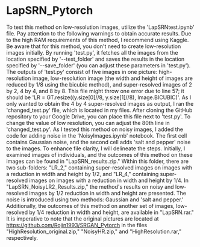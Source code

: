 # LapSRN_Pytorch
To test this method on low-resolution images, utilize the 'LapSRNtest.ipynb' file. Pay attention to the following warnings to obtain accurate results. 
Due to the high RAM requirements of this method, I recommend using Kaggle. Be aware that for this method, you don't need to create low-resolution images initially. By running 'test.py', it fetches all the images from the location specified by '--test_folder' and saves the results in the location specified by '--save_folder' (you can adjust these parameters in 'test.py'). The outputs of 'test.py' consist of five images in one picture: high-resolution image, low-resolution image (the width and height of images are reduced by 1/8 using the bicubic method), and super-resolved images of 2 by 2, 4 by 4, and 8 by 8. This file might throw one error due to line 57; it should be 'LR = GT.resize((y.size[0]//8, y.size[1]//8), Image.BICUBIC)'. As I only wanted to obtain the 4 by 4 super-resolved images as output, I ran the 'changed_test.py' file, which is located in my files. After cloning the GitHub repository to your Google Drive, you can place this file next to 'test.py'. To change the value of low resolution, you can adjust the 80th line in 'changed_test.py'.
As I tested this method on noisy images, I added the code for adding noise in the 'NoisyImages.ipynb' notebook. The first cell contains Gaussian noise, and the second cell adds 'salt and pepper' noise to the images.
To enhance file clarity, I will delineate the steps. Initially, I examined images of individuals, and the outcomes of this method on these images can be found in "LapSRN_results.zip." Within this folder, there are two sub-folders: "LR_2," containing super-resolved images on images with a reduction in width and height by 1/2, and "LR_4," containing super-resolved images on images with a reduction in width and height by 1/4. In "LapSRN_NoisyLR2_Results.zip," the method's results on noisy and low-resolved images by 1/2 reduction in width and height are presented. The noise is introduced using two methods: Gaussian and 'salt and pepper.' Additionally, the outcomes of this method on another set of images, low-resolved by 1/4 reduction in width and height, are available in "LapSRN.rar." It is imperative to note that the original pictures are located at https://github.com/Rojin1993/SRGAN_Pytorch in the files "HighResolution_original.zip," "NoisyHR.zip," and "HighResolution.rar," respectively.
